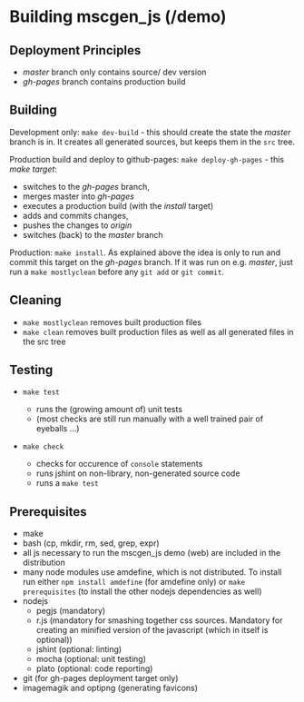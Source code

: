 # Building mscgen_js (/demo)

## Deployment Principles
- *master* branch only contains source/ dev version
- *gh-pages* branch contains production build

## Building
Development only: ```make dev-build``` - this should create the state the *master* branch is in. 
It creates all generated sources, but keeps them in the ```src``` tree.

Production build and deploy to github-pages: ```make deploy-gh-pages``` - this *make target*:
- switches to the *gh-pages* branch, 
- merges master into *gh-pages*
- executes a production build (with the *install* target)
- adds and commits changes, 
- pushes the changes to *origin*
- switches (back) to the *master* branch


Production: ```make install```. As explained above the idea is only to run and commit
this target on the *gh-pages* branch. If it was run on e.g. *master*, just run a 
```make mostlyclean``` before any ```git add``` or ```git commit```.

## Cleaning
- ```make mostlyclean``` removes built production files
- ```make clean``` removes built production files as well as all generated files in the src tree

## Testing 
- ```make test```
    - runs the (growing amount of) unit tests
    - (most checks are still run manually with a well trained pair of eyeballs ...)

- ```make check```
    -  checks for occurence of ```console``` statements 
    -  runs jshint on non-library, non-generated source code
    -  runs a ```make test```

## Prerequisites
- make
- bash (cp, mkdir, rm, sed, grep, expr)
- all js necessary to run the mscgen_js demo (web) are included in the distribution
- many node modules use amdefine, which is not distributed. To install run either
  ```npm install amdefine``` (for amdefine only) or ```make prerequisites``` (to install
  the other nodejs dependencies as well)
- nodejs
    - pegjs (mandatory)    
    - r.js (mandatory for smashing together css sources. Mandatory for creating an minified version of the javascript (which in itself is optional))
    - jshint (optional: linting)
    - mocha (optional: unit testing)
    - plato (optional: code reporting)
- git (for gh-pages deployment target only)
- imagemagik and optipng (generating favicons)
